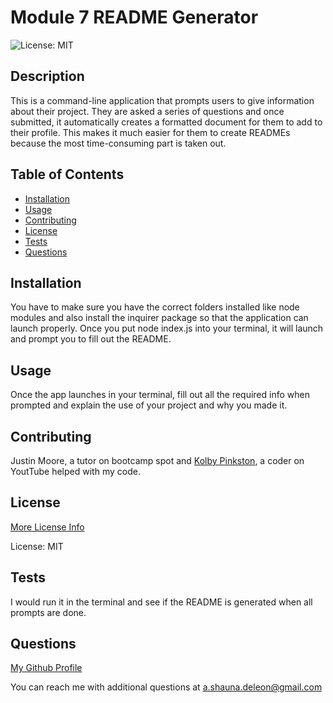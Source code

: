 
# Module 7 README Generator
 ![License: MIT](https://img.shields.io/badge/License-MIT-yellow.svg)

## Description

 This is a command-line application that prompts users to give information about their project. They are asked a series of questions and once submitted, it automatically creates a formatted document for them to add to their profile. This makes it much easier for them to create READMEs because the most time-consuming part is taken out.

## Table of Contents 

- [Installation](#installation)
- [Usage](#usage)
- [Contributing](#contributing)
- [License](#license)
- [Tests](#tests)
- [Questions](#questions)

## Installation

 You have to make sure you have the correct folders installed like node modules and also install the inquirer package so that the application can launch properly. Once you put node index.js into your terminal, it will launch and prompt you to fill out the README.

## Usage

 Once the app launches in your terminal, fill out all the required info when prompted and explain the use of your project and why you made it.

## Contributing

 Justin Moore, a tutor on bootcamp spot and [Kolby Pinkston](https://youtu.be/SpFyvDPdcO0?si=q4-HaOn5nsibUzKt), a coder on YoutTube helped  with my code.

## License

 [More License Info](https://opensource.org/licenses/MIT)

 License: MIT

## Tests

 I would run it in the terminal and see if the README is generated when all prompts are done.

## Questions

[My Github Profile](https://github.com/pojoto4)

You can reach me with additional questions at a.shauna.deleon@gmail.com

